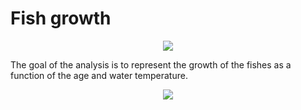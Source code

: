 # Fish growth
 
 
<p align="center">
<img src="https://wattsupwiththat.files.wordpress.com/2012/09/nemo-shrink.jpg?resize=600%2C300">
</p>



The goal of the analysis is to represent the growth of the fishes as a function of the age and water temperature.


<p align="center">
<img src="https://ibb.co/FzSLjxc">
</p>
